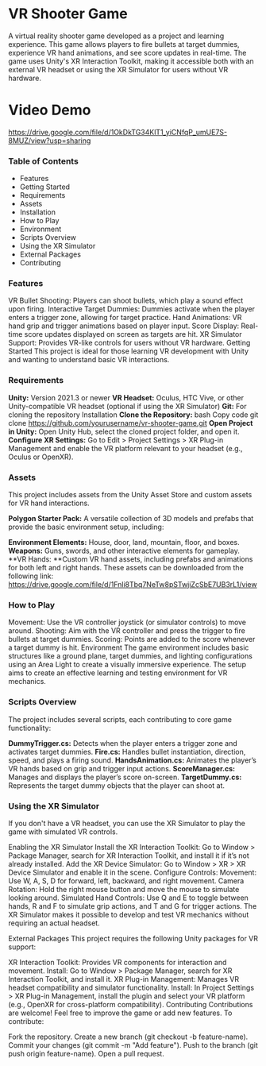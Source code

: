 # VR Shooter Game
A virtual reality shooter game developed as a project and learning experience. This game allows players to fire bullets at target dummies, experience VR hand animations, and see score updates in real-time. The game uses Unity's XR Interaction Toolkit, making it accessible both with an external VR headset or using the XR Simulator for users without VR hardware.

# Video Demo
https://drive.google.com/file/d/1OkDkTG34KlT1_yiCNfqP_umUE7S-8MUZ/view?usp=sharing

### Table of Contents
- Features
- Getting Started
- Requirements
- Assets
- Installation
- How to Play
- Environment
- Scripts Overview
- Using the XR Simulator
- External Packages
- Contributing



### Features
VR Bullet Shooting: Players can shoot bullets, which play a sound effect upon firing.
Interactive Target Dummies: Dummies activate when the player enters a trigger zone, allowing for target practice.
Hand Animations: VR hand grip and trigger animations based on player input.
Score Display: Real-time score updates displayed on screen as targets are hit.
XR Simulator Support: Provides VR-like controls for users without VR hardware.
Getting Started
This project is ideal for those learning VR development with Unity and wanting to understand basic VR interactions.

### Requirements
**Unity:** Version 2021.3 or newer
**VR Headset:** Oculus, HTC Vive, or other Unity-compatible VR headset (optional if using the XR Simulator)
**Git:** For cloning the repository
Installation
**Clone the Repository:**
bash
Copy code
git clone https://github.com/yourusername/vr-shooter-game.git
**Open Project in Unity:**
Open Unity Hub, select the cloned project folder, and open it.
**Configure XR Settings:**
Go to Edit > Project Settings > XR Plug-in Management and enable the VR platform relevant to your headset (e.g., Oculus or OpenXR).

### Assets
This project includes assets from the Unity Asset Store and custom assets for VR hand interactions.

**Polygon Starter Pack:** A versatile collection of 3D models and prefabs that provide the basic environment setup, including:

**Environment Elements:** House, door, land, mountain, floor, and boxes.
**Weapons:** Guns, swords, and other interactive elements for gameplay.
**VR Hands: **Custom VR hand assets, including prefabs and animations for both left and right hands. These assets can be downloaded from the following link:
https://drive.google.com/file/d/1Fnli8Tbq7NeTw8pSTwjiZcSbE7UB3rL1/view

### How to Play
Movement: Use the VR controller joystick (or simulator controls) to move around.
Shooting: Aim with the VR controller and press the trigger to fire bullets at target dummies.
Scoring: Points are added to the score whenever a target dummy is hit.
Environment
The game environment includes basic structures like a ground plane, target dummies, and lighting configurations using an Area Light to create a visually immersive experience. The setup aims to create an effective learning and testing environment for VR mechanics.

### Scripts Overview
The project includes several scripts, each contributing to core game functionality:

**DummyTrigger.cs:** Detects when the player enters a trigger zone and activates target dummies.
**Fire.cs:** Handles bullet instantiation, direction, speed, and plays a firing sound.
**HandsAnimation.cs:** Animates the player’s VR hands based on grip and trigger input actions.
**ScoreManager.cs:** Manages and displays the player’s score on-screen.
**TargetDummy.cs:** Represents the target dummy objects that the player can shoot at.

### Using the XR Simulator
If you don't have a VR headset, you can use the XR Simulator to play the game with simulated VR controls.

Enabling the XR Simulator
Install the XR Interaction Toolkit:
Go to Window > Package Manager, search for XR Interaction Toolkit, and install it if it’s not already installed.
Add the XR Device Simulator:
Go to Window > XR > XR Device Simulator and enable it in the scene.
Configure Controls:
Movement: Use W, A, S, D for forward, left, backward, and right movement.
Camera Rotation: Hold the right mouse button and move the mouse to simulate looking around.
Simulated Hand Controls: Use Q and E to toggle between hands, R and F to simulate grip actions, and T and G for trigger actions.
The XR Simulator makes it possible to develop and test VR mechanics without requiring an actual headset.

External Packages
This project requires the following Unity packages for VR support:

XR Interaction Toolkit:
Provides VR components for interaction and movement.
Install: Go to Window > Package Manager, search for XR Interaction Toolkit, and install it.
XR Plug-in Management:
Manages VR headset compatibility and simulator functionality.
Install: In Project Settings > XR Plug-in Management, install the plugin and select your VR platform (e.g., OpenXR for cross-platform compatibility).
Contributing
Contributions are welcome! Feel free to improve the game or add new features. To contribute:

Fork the repository.
Create a new branch (git checkout -b feature-name).
Commit your changes (git commit -m "Add feature").
Push to the branch (git push origin feature-name).
Open a pull request.
